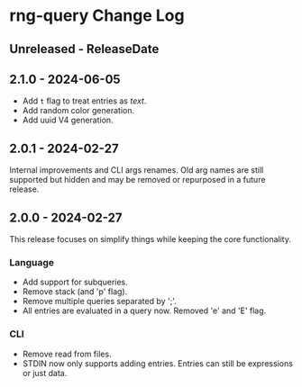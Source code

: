 # rng-query Change Log

## Unreleased - ReleaseDate

## 2.1.0 - 2024-06-05

- Add `t` flag to treat entries as _text_.
- Add random color generation.
- Add uuid V4 generation.

## 2.0.1 - 2024-02-27

Internal improvements and CLI args renames. Old arg names are still supported
but hidden and may be removed or repurposed in a future release.

## 2.0.0 - 2024-02-27

This release focuses on simplify things while keeping the core functionality.

### Language

- Add support for subqueries.
- Remove stack (and 'p' flag).
- Remove multiple queries separated by ';'.
- All entries are evaluated in a query now. Removed 'e' and 'E' flag.

### CLI

- Remove read from files.
- STDIN now only supports adding entries. Entries can still be expressions or
  just data.
